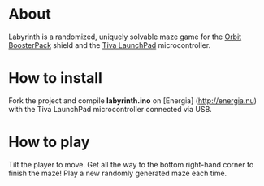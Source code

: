 # About

Labyrinth is a randomized, uniquely solvable maze game for the [Orbit BoosterPack](http://store.digilentinc.com/orbit-booster-pack-i-o-add-on-board-designed-for-the-tiva-launchpad/) shield and the [Tiva LaunchPad](http://www.ti.com/ww/en/launchpad/launchpads-connected-ek-tm4c123gxl.html) microcontroller.

# How to install
Fork the project and compile **labyrinth.ino** on [Energia] (http://energia.nu) with the Tiva LaunchPad microcontroller connected via USB.

# How to play
Tilt the player to move. Get all the way to the bottom right-hand corner to finish the maze! Play a new randomly generated maze each time.
